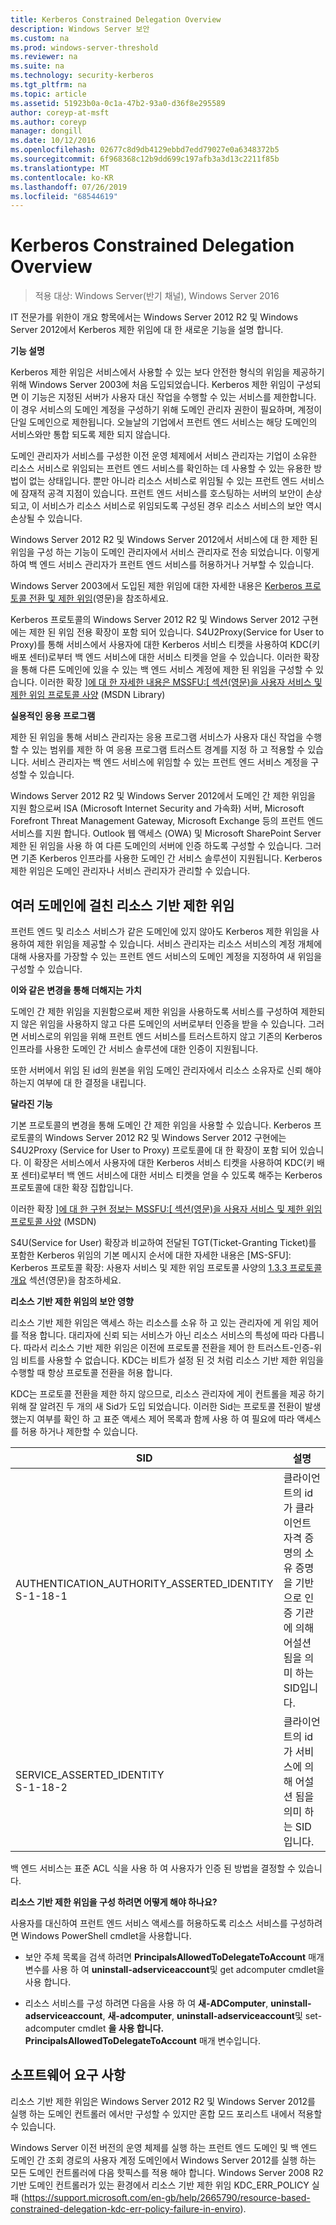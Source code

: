 ```yaml
---
title: Kerberos Constrained Delegation Overview
description: Windows Server 보안
ms.custom: na
ms.prod: windows-server-threshold
ms.reviewer: na
ms.suite: na
ms.technology: security-kerberos
ms.tgt_pltfrm: na
ms.topic: article
ms.assetid: 51923b0a-0c1a-47b2-93a0-d36f8e295589
author: coreyp-at-msft
ms.author: coreyp
manager: dongill
ms.date: 10/12/2016
ms.openlocfilehash: 02677c8d9db4129ebbd7edd79027e0a6348372b5
ms.sourcegitcommit: 6f968368c12b9dd699c197afb3a3d13c2211f85b
ms.translationtype: MT
ms.contentlocale: ko-KR
ms.lasthandoff: 07/26/2019
ms.locfileid: "68544619"
---
```

# <a name="kerberos-constrained-delegation-overview"></a>Kerberos Constrained Delegation Overview

>적용 대상: Windows Server(반기 채널), Windows Server 2016

IT 전문가를 위한이 개요 항목에서는 Windows Server 2012 R2 및 Windows Server 2012에서 Kerberos 제한 위임에 대 한 새로운 기능을 설명 합니다.

**기능 설명**

Kerberos 제한 위임은 서비스에서 사용할 수 있는 보다 안전한 형식의 위임을 제공하기 위해 Windows Server 2003에 처음 도입되었습니다. Kerberos 제한 위임이 구성되면 이 기능은 지정된 서버가 사용자 대신 작업을 수행할 수 있는 서비스를 제한합니다. 이 경우 서비스의 도메인 계정을 구성하기 위해 도메인 관리자 권한이 필요하며, 계정이 단일 도메인으로 제한됩니다. 오늘날의 기업에서 프런트 엔드 서비스는 해당 도메인의 서비스와만 통합 되도록 제한 되지 않습니다.

도메인 관리자가 서비스를 구성한 이전 운영 체제에서 서비스 관리자는 기업이 소유한 리소스 서비스로 위임되는 프런트 엔드 서비스를 확인하는 데 사용할 수 있는 유용한 방법이 없는 상태입니다. 뿐만 아니라 리소스 서비스로 위임될 수 있는 프런트 엔드 서비스에 잠재적 공격 지점이 있습니다. 프런트 엔드 서비스를 호스팅하는 서버의 보안이 손상되고, 이 서비스가 리소스 서비스로 위임되도록 구성된 경우 리소스 서비스의 보안 역시 손상될 수 있습니다.

Windows Server 2012 R2 및 Windows Server 2012에서 서비스에 대 한 제한 된 위임을 구성 하는 기능이 도메인 관리자에서 서비스 관리자로 전송 되었습니다. 이렇게 하여 백 엔드 서비스 관리자가 프런트 엔드 서비스를 허용하거나 거부할 수 있습니다.

Windows Server 2003에서 도입된 제한 위임에 대한 자세한 내용은 [Kerberos 프로토콜 전환 및 제한 위임](https://technet.microsoft.com/library/cc739587(v=ws.10))(영문)을 참조하세요.

Kerberos 프로토콜의 Windows Server 2012 R2 및 Windows Server 2012 구현에는 제한 된 위임 전용 확장이 포함 되어 있습니다.  S4U2Proxy(Service for User to Proxy)를 통해 서비스에서 사용자에 대한 Kerberos 서비스 티켓을 사용하여 KDC(키 배포 센터)로부터 백 엔드 서비스에 대한 서비스 티켓을 얻을 수 있습니다. 이러한 확장을 통해 다른 도메인에 있을 수 있는 백 엔드 서비스 계정에 제한 된 위임을 구성할 수 있습니다. 이러한 확장 [\]에 대 한 자세한 내용은 MSSFU:\[ 섹션(영문)을 사용자 서비스 및 제한 위임 프로토콜 사양](https://msdn.microsoft.com/library/cc246071(PROT.13).aspx) (MSDN Library)

**실용적인 응용 프로그램**

제한 된 위임을 통해 서비스 관리자는 응용 프로그램 서비스가 사용자 대신 작업을 수행할 수 있는 범위를 제한 하 여 응용 프로그램 트러스트 경계를 지정 하 고 적용할 수 있습니다. 서비스 관리자는 백 엔드 서비스에 위임할 수 있는 프런트 엔드 서비스 계정을 구성할 수 있습니다.

Windows Server 2012 R2 및 Windows Server 2012에서 도메인 간 제한 위임을 지원 함으로써 ISA (Microsoft Internet Security and 가속화) 서버, Microsoft Forefront Threat Management Gateway, Microsoft Exchange 등의 프런트 엔드 서비스를 지원 합니다. Outlook 웹 액세스 (OWA) 및 Microsoft SharePoint Server 제한 된 위임을 사용 하 여 다른 도메인의 서버에 인증 하도록 구성할 수 있습니다. 그러면 기존 Kerberos 인프라를 사용한 도메인 간 서비스 솔루션이 지원됩니다. Kerberos 제한 위임은 도메인 관리자나 서비스 관리자가 관리할 수 있습니다.

## <a name="resource-based-constrained-delegation-across-domains"></a>여러 도메인에 걸친 리소스 기반 제한 위임

프런트 엔드 및 리소스 서비스가 같은 도메인에 있지 않아도 Kerberos 제한 위임을 사용하여 제한 위임을 제공할 수 있습니다. 서비스 관리자는 리소스 서비스의 계정 개체에 대해 사용자를 가장할 수 있는 프런트 엔드 서비스의 도메인 계정을 지정하여 새 위임을 구성할 수 있습니다.

**이와 같은 변경을 통해 더해지는 가치**

도메인 간 제한 위임을 지원함으로써 제한 위임을 사용하도록 서비스를 구성하여 제한되지 않은 위임을 사용하지 않고 다른 도메인의 서버로부터 인증을 받을 수 있습니다. 그러면 서비스로의 위임을 위해 프런트 엔드 서비스를 트러스트하지 않고 기존의 Kerberos 인프라를 사용한 도메인 간 서비스 솔루션에 대한 인증이 지원됩니다.

또한 서버에서 위임 된 id의 원본을 위임 도메인 관리자에서 리소스 소유자로 신뢰 해야 하는지 여부에 대 한 결정을 내립니다.

**달라진 기능**

기본 프로토콜의 변경을 통해 도메인 간 제한 위임을 사용할 수 있습니다. Kerberos 프로토콜의 Windows Server 2012 R2 및 Windows Server 2012 구현에는 S4U2Proxy (Service for User to Proxy) 프로토콜에 대 한 확장이 포함 되어 있습니다. 이 확장은 서비스에서 사용자에 대한 Kerberos 서비스 티켓을 사용하여 KDC(키 배포 센터)로부터 백 엔드 서비스에 대한 서비스 티켓을 얻을 수 있도록 해주는 Kerberos 프로토콜에 대한 확장 집합입니다.

이러한 확장 [\]에 대 한 구현 정보는 MSSFU:\[ 섹션(영문)을 사용자 서비스 및 제한 위임 프로토콜 사양](https://msdn.microsoft.com/library/cc246071(PROT.10).aspx) (MSDN)

S4U(Service for User) 확장과 비교하여 전달된 TGT(Ticket-Granting Ticket)를 포함한 Kerberos 위임의 기본 메시지 순서에 대한 자세한 내용은 [MS-SFU]: Kerberos 프로토콜 확장: 사용자 서비스 및 제한 위임 프로토콜 사양의 [1.3.3 프로토콜 개요](https://msdn.microsoft.com/library/cc246080(v=prot.10).aspx) 섹션(영문)을 참조하세요.

**리소스 기반 제한 위임의 보안 영향**

리소스 기반 제한 위임은 액세스 하는 리소스를 소유 하 고 있는 관리자에 게 위임 제어를 적용 합니다. 대리자에 신뢰 되는 서비스가 아닌 리소스 서비스의 특성에 따라 다릅니다. 따라서 리소스 기반 제한 위임은 이전에 프로토콜 전환을 제어 한 트러스트-인증-위임 비트를 사용할 수 없습니다. KDC는 비트가 설정 된 것 처럼 리소스 기반 제한 위임을 수행할 때 항상 프로토콜 전환을 허용 합니다.

KDC는 프로토콜 전환을 제한 하지 않으므로, 리소스 관리자에 게이 컨트롤을 제공 하기 위해 잘 알려진 두 개의 새 Sid가 도입 되었습니다.  이러한 Sid는 프로토콜 전환이 발생 했는지 여부를 확인 하 고 표준 액세스 제어 목록과 함께 사용 하 여 필요에 따라 액세스를 허용 하거나 제한할 수 있습니다.

|SID|설명|
|-------|--------|
|AUTHENTICATION_AUTHORITY_ASSERTED_IDENTITY<br />S-1-18-1|클라이언트의 id가 클라이언트 자격 증명의 소유 증명을 기반으로 인증 기관에 의해 어설션 됨을 의미 하는 SID입니다.|
|SERVICE_ASSERTED_IDENTITY<br />S-1-18-2|클라이언트의 id가 서비스에 의해 어설션 됨을 의미 하는 SID입니다.|

백 엔드 서비스는 표준 ACL 식을 사용 하 여 사용자가 인증 된 방법을 결정할 수 있습니다.

**리소스 기반 제한 위임을 구성 하려면 어떻게 해야 하나요?**

사용자를 대신하여 프런트 엔드 서비스 액세스를 허용하도록 리소스 서비스를 구성하려면 Windows PowerShell cmdlet을 사용합니다.

-   보안 주체 목록을 검색 하려면 **PrincipalsAllowedToDelegateToAccount** 매개 변수를 사용 하 여 **uninstall-adserviceaccount**및 get adcomputer cmdlet을  사용 합니다.

-   리소스 서비스를 구성 하려면 다음을 사용 하 여 **새-ADComputer**, **uninstall-adserviceaccount**, **새-adcomputer**,  **uninstall-adserviceaccount**및 set-adcomputer cmdlet  **을 사용 합니다. PrincipalsAllowedToDelegateToAccount** 매개 변수입니다.

## <a name="BKMK_SOFT"></a>소프트웨어 요구 사항
리소스 기반 제한 위임은 Windows Server 2012 R2 및 Windows Server 2012를 실행 하는 도메인 컨트롤러 에서만 구성할 수 있지만 혼합 모드 포리스트 내에서 적용할 수 있습니다.

Windows Server 이전 버전의 운영 체제를 실행 하는 프런트 엔드 도메인 및 백 엔드 도메인 간 조회 경로의 사용자 계정 도메인에서 Windows Server 2012를 실행 하는 모든 도메인 컨트롤러에 다음 핫픽스를 적용 해야 합니다.  Windows Server 2008 R2 기반 도메인 컨트롤러가 있는 환경에서 리소스 기반 제한 위임 KDC_ERR_POLICY 실패 (https://support.microsoft.com/en-gb/help/2665790/resource-based-constrained-delegation-kdc-err-policy-failure-in-enviro).
